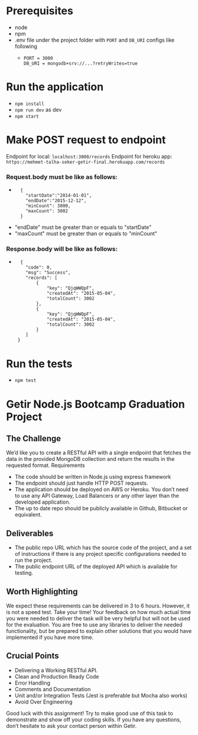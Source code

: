 # Prerequisites
- node
- npm
- .env file under the project folder with `PORT` and `DB_URI` configs like following
  - ```
    PORT = 3000
    DB_URI = mongodb+srv://...?retryWrites=true
    ```
# Run the application
- ``npm install``
- ``npm run dev`` as dev
- ``npm start`` 

# Make POST request to endpoint
Endpoint for local: ``localhost:3000/records``
Endpoint for heroku app: ``https://mehmet-talha-seker-getir-final.herokuapp.com/records`` 

### Request.body must be like as follows:
- ```
    {
      "startDate":"2014-01-01",
      "endDate":"2015-12-12",
      "minCount": 3000,
      "maxCount": 3002
    }
  ```
- "endDate" must be greater than or equals to "startDate"
- "maxCount" must be greater than or equals to "minCount"

### Response.body will be like as follows:
- ```
    {
      "code": 0,
      "msg": "Success",
      "records": [
          {
              "key": "QjqWWQpF",
              "createdAt": "2015-05-04",
              "totalCount": 3002
          },
          {
              "key": "QjqWWQpF",
              "createdAt": "2015-05-04",
              "totalCount": 3002
          }
      ]
   }
  ```

# Run the tests
- ``npm test``

# Getir Node.js Bootcamp Graduation Project
## The Challenge
We’d like you to create a RESTful API with a single endpoint that fetches the data in the provided MongoDB collection and return the results in the requested format.
Requirements
- The code should be written in Node.js using express framework
- The endpoint should just handle HTTP POST requests.
- The application should be deployed on AWS or Heroku. You don’t need to use any API Gateway, Load Balancers or any other layer than the developed application.
- The up to date repo should be publicly available in Github, Bitbucket or equivalent.

## Deliverables
- The public repo URL which has the source code of the project, and a set of instructions if there is any project specific configurations needed to run the project.
- The public endpoint URL of the deployed API which is available for testing.

## Worth Highlighting
We expect these requirements can be delivered in 3 to 6 hours. However, it is not a speed test. Take your time! Your feedback on how much actual time you were needed to deliver the task will be very helpful but will not be used for the evaluation.
You are free to use any libraries to deliver the needed functionality, but be prepared to explain other solutions that you would have implemented if you have more time.

## Crucial Points
- Delivering a Working RESTful API.
- Clean and Production Ready Code
- Error Handling
- Comments and Documentation
- Unit and/or Integration Tests (Jest is preferable but Mocha also works)
- Avoid Over Engineering

Good luck with this assignment! Try to make good use of this task to demonstrate and show off your coding skills. If you have any questions, don’t hesitate to ask your contact person within Getir.
